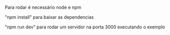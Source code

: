 Para rodar é necessário node e npm

"npm install" para baixar as dependencias

"npm run dev" para rodar um servidor na porta 3000 executando o exemplo
